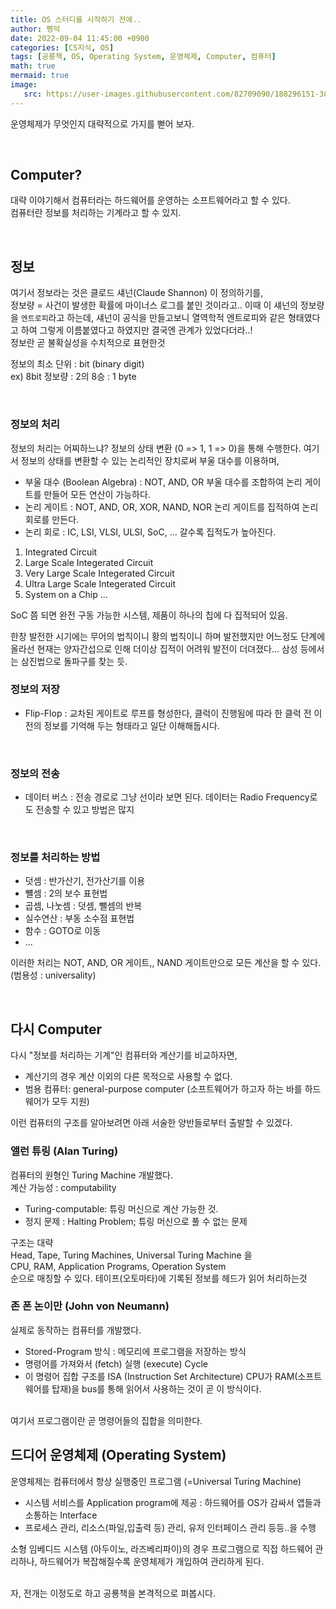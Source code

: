 ```yaml
---
title: OS 스터디를 시작하기 전에..
author: 펭덕
date: 2022-09-04 11:45:00 +0900
categories: [CS지식, OS]
tags: [공룡책, OS, Operating System, 운영체제, Computer, 컴퓨터]
math: true
mermaid: true
image:
   src: https://user-images.githubusercontent.com/82709090/188296151-38746990-ae05-4b2b-8445-4015f4e25000.png
---
```


운영체제가 무엇인지 대략적으로 가지를 뻗어 보자.

<br>

## Computer?

대략 이야기해서 컴퓨터라는 하드웨어를 운영하는 소프트웨어라고 할 수 있다.  <br>
컴퓨터란 정보를 처리하는 기계라고 할 수 있지. <br>

<br>

## 정보

여기서 정보라는 것은 클로드 섀넌(Claude Shannon) 이 정의하기를,  <br>
정보량 = 사건이 발생한 확률에 마이너스 로그를 붙인 것이라고..  이때 이 섀넌의 정보량을 `엔트로피`라고 하는데, 섀넌이 공식을 만들고보니 열역학적 엔트로피와 같은 형태였다고 하여 그렇게 이름붙였다고 하였지만 결국엔 관계가 있었다더라..! <br>
정보란 곧 불확실성을 수치적으로 표현한것 <br>

정보의 최소 단위 : bit (binary digit) <br>
ex) 8bit 정보량 : 2의 8승 : 1 byte

<br>

### 정보의 처리

정보의 처리는 어찌하느냐? 정보의 상태 변환 (0 => 1, 1 => 0)을 통해 수행한다. 여기서 정보의 상태를 변환할 수 있는 논리적인 장치로써 부울 대수를 이용하며,
- 부울 대수 (Boolean Algebra) : NOT, AND, OR
부울 대수를 조합하여 논리 게이트를 만들어 모든 연산이 가능하다.
- 논리 게이트 : NOT, AND, OR, XOR, NAND, NOR
논리 게이트를 집적하여 논리 회로를 만든다.
- 논리 회로 : IC, LSI, VLSI, ULSI, SoC, ...
갈수록 집적도가 높아진다.

1. Integrated Circuit <br>
2. Large Scale Integerated Circuit <br>
3. Very Large Scale Integerated Circuit <br>
4. Ultra Large Scale Integerated Circuit <br>
5. System on a Chip ...

SoC 쯤 되면 완전 구동 가능한 시스템, 제품이 하나의 칩에 다 집적되어 있음.

한창 발전한 시기에는 무어의 법칙이니 황의 법칙이니 하며 발전했지만 어느정도 단계에 올라선 현재는 양자간섭으로 인해 더이상 집적이 어려워 발전이 더뎌졌다... 삼성 등에서는 삼진법으로 돌파구를 찾는 듯.

### 정보의 저장
- Flip-Flop : 교차된 게이트로 루프를 형성한다, 클럭이 진행됨에 따라 한 클럭 전 이전의 정보를 기억해 두는 형태라고 일단 이해해둡시다.
 <br>

### 정보의 전송
- 데이터 버스 : 전송 경로로 그냥 선이라 보면 된다. 데이터는 Radio Frequency로도 전송할 수 있고 방법은 많지
 <br>

### 정보를 처리하는 방법

- 덧셈 : 반가산기, 전가산기를 이용
- 뺼셈 : 2의 보수 표현법
- 곱셈, 나눗셈 : 덧셈, 뺄셈의 반복 
- 실수연산 : 부동 소수점 표현법
- 함수 : GOTO로 이동
- ...

이러한 처리는 NOT, AND, OR 게이트,, NAND 게이트만으로 모든 계산을 할 수 있다.(범용성 : universality)

<br>

## 다시 Computer

다시 "정보를 처리하는 기계"인 컴퓨터와 계산기를 비교하자면,
- 계산기의 경우 계산 이외의 다른 목적으로 사용할 수 없다.
- 범용 컴퓨터: general-purpose computer (소프트웨어가 하고자 하는 바를 하드웨어가 모두 지원)

이런 컴퓨터의 구조를 알아보려면 아래 서술한 양반들로부터 출발할 수 있겠다.
<br>

### 앨런 튜링 (Alan Turing)
컴퓨터의 원형인 Turing Machine 개발했다. <br>
계산 가능성 : computability
- Turing-computable: 튜링 머신으로 계산 가능한 것.
- 정지 문제 : Halting Problem; 튜링 머신으로 풀 수 없는 문제

구조는 대략 <br>
Head, Tape, Turing Machines, Universal Turing Machine 을<br>
CPU, RAM, Application Programs, Operation System <br>
순으로 매칭할 수 있다. 테이프(오토마타)에 기록된 정보를 헤드가 읽어 처리하는것
 <br>

### 존 폰 논이만 (John von Neumann)
실제로 동작하는 컴퓨터를 개발했다.<br>
- Stored-Program 방식 : 메모리에 프로그램을 저장하는 방식
- 명령어를 가져와서 (fetch) 실행 (execute) Cycle
- 이 명령어 집합 구조를 ISA (Instruction Set Architecture)
CPU가 RAM(소프트웨어를 탑재)을 bus를 통해 읽어서 사용하는 것이 곧 이 방식이다.
<br>
여기서 프로그램이란 곧 명령어들의 집합을 의미한다.

<br>

## 드디어 운영체제 (Operating System)

운영체제는 컴퓨터에서 항상 실행중인 프로그램 (=Universal Turing Machine)
- 시스템 서비스를 Application program에 제공 : 하드웨어를 OS가 감싸서 앱들과 소통하는 Interface
- 프로세스 관리, 리소스(파일,입출력 등) 관리, 유저 인터페이스 관리 등등..을 수행

소형 임베디드 시스템 (아두이노, 라즈베리파이)의 경우 프로그램으로 직접 하드웨어 관리하나, 하드웨어가 복잡해질수록 운영체제가 개입하여 관리하게 된다.
<br>
<br>

자, 전개는 이정도로 하고 공룡책을 본격적으로 펴봅시다.